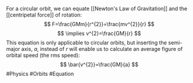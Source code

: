 For a circular orbit, we can equate [[Newton's Law of Gravitation]] and the [[centripetal force]] of rotation:
$$
F=\frac{GMm}{r^{2}}=\frac{mv^{2}}{r}
$$
$$
\implies v^{2}=\frac{GM}{r}
$$
This equation is only applicable to circular orbits, but inserting the semi-major axis, $a$, instead of $r$ will enable us to calculate an average figure of orbital speed (the rms speed):
$$
\bar{v^{2}}=\frac{GM}{a}
$$
#Physics #Orbits #Equation